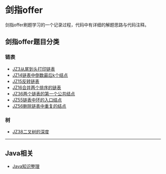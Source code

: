 # 剑指offer
剑指offer刷题学习的一个记录过程，代码中有详细的解题思路与代码注释。  
## 剑指offer题目分类
### 链表
- [JZ3从尾到头打印链表](src/剑指offer/链表/JZ3从尾到头打印链表)  
- [JZ14链表中倒数最后k个结点](src/剑指offer/链表/JZ14链表中倒数最后k个结点)  
- [JZ15反转链表](src/剑指offer/链表/JZ15反转链表)  
- [JZ16合并两个排序的链表](src/剑指offer/链表/JZ16合并两个排序的链表)  
- [JZ36两个链表的第一个公共结点](src/剑指offer/链表/JZ36两个链表的第一个公共结点)  
- [JZ55链表中环的入口结点](src/剑指offer/链表/JZ55链表中环的入口结点)  
- [JZ56删除链表中重复的结点](src/剑指offer/链表/JZ56删除链表中重复的结点)  
 
###
### 树
- [JZ38二叉树的深度](src/剑指offer/树/JZ38二叉树的深度)  

-------

## Java相关

- [Java知识整理](src/Java知识整理/Interview.md)